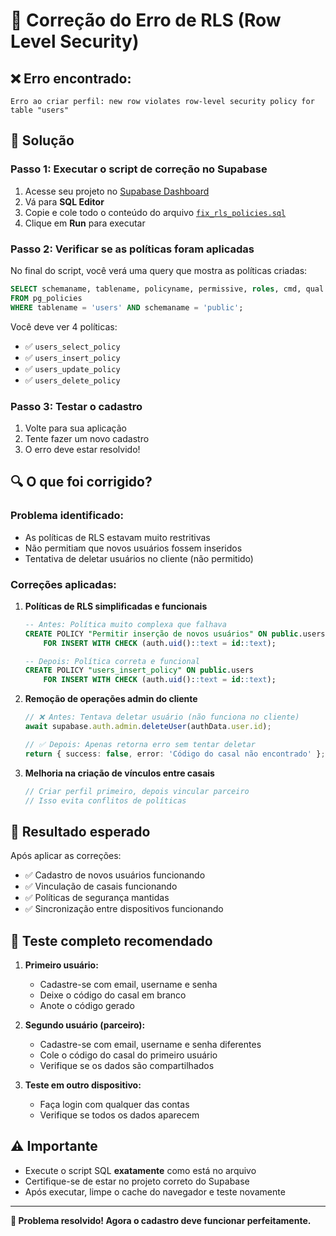 # 🔧 Correção do Erro de RLS (Row Level Security)

## ❌ Erro encontrado:
```
Erro ao criar perfil: new row violates row-level security policy for table "users"
```

## 🎯 Solução

### **Passo 1: Executar o script de correção no Supabase**

1. Acesse seu projeto no [Supabase Dashboard](https://supabase.com/dashboard)
2. Vá para **SQL Editor** 
3. Copie e cole todo o conteúdo do arquivo [`fix_rls_policies.sql`](./fix_rls_policies.sql)
4. Clique em **Run** para executar

### **Passo 2: Verificar se as políticas foram aplicadas**

No final do script, você verá uma query que mostra as políticas criadas:

```sql
SELECT schemaname, tablename, policyname, permissive, roles, cmd, qual 
FROM pg_policies 
WHERE tablename = 'users' AND schemaname = 'public';
```

Você deve ver 4 políticas:
- ✅ `users_select_policy`
- ✅ `users_insert_policy` 
- ✅ `users_update_policy`
- ✅ `users_delete_policy`

### **Passo 3: Testar o cadastro**

1. Volte para sua aplicação
2. Tente fazer um novo cadastro
3. O erro deve estar resolvido!

## 🔍 O que foi corrigido?

### **Problema identificado:**
- As políticas de RLS estavam muito restritivas
- Não permitiam que novos usuários fossem inseridos
- Tentativa de deletar usuários no cliente (não permitido)

### **Correções aplicadas:**

1. **Políticas de RLS simplificadas e funcionais**
   ```sql
   -- Antes: Política muito complexa que falhava
   CREATE POLICY "Permitir inserção de novos usuários" ON public.users
       FOR INSERT WITH CHECK (auth.uid()::text = id::text);
   
   -- Depois: Política correta e funcional
   CREATE POLICY "users_insert_policy" ON public.users
       FOR INSERT WITH CHECK (auth.uid()::text = id::text);
   ```

2. **Remoção de operações admin do cliente**
   ```typescript
   // ❌ Antes: Tentava deletar usuário (não funciona no cliente)
   await supabase.auth.admin.deleteUser(authData.user.id);
   
   // ✅ Depois: Apenas retorna erro sem tentar deletar
   return { success: false, error: 'Código do casal não encontrado' };
   ```

3. **Melhoria na criação de vínculos entre casais**
   ```typescript
   // Criar perfil primeiro, depois vincular parceiro
   // Isso evita conflitos de políticas
   ```

## 🚀 Resultado esperado

Após aplicar as correções:
- ✅ Cadastro de novos usuários funcionando
- ✅ Vinculação de casais funcionando
- ✅ Políticas de segurança mantidas
- ✅ Sincronização entre dispositivos funcionando

## 🔄 Teste completo recomendado

1. **Primeiro usuário:**
   - Cadastre-se com email, username e senha
   - Deixe o código do casal em branco
   - Anote o código gerado

2. **Segundo usuário (parceiro):**
   - Cadastre-se com email, username e senha diferentes
   - Cole o código do casal do primeiro usuário
   - Verifique se os dados são compartilhados

3. **Teste em outro dispositivo:**
   - Faça login com qualquer das contas
   - Verifique se todos os dados aparecem

## ⚠️ Importante

- Execute o script SQL **exatamente** como está no arquivo
- Certifique-se de estar no projeto correto do Supabase
- Após executar, limpe o cache do navegador e teste novamente

---

**🎉 Problema resolvido! Agora o cadastro deve funcionar perfeitamente.**